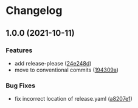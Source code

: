 # Changelog

## 1.0.0 (2021-10-11)


### Features

* add release-please ([24e248d](https://www.github.com/srl295/symmetrical-memory/commit/24e248da8a4ee5a370e00b2ea3af39af9d8eebc1))
* move to conventional commits ([194309a](https://www.github.com/srl295/symmetrical-memory/commit/194309a1848e605dff4abe2cc438160243bac81c))


### Bug Fixes

* fix incorrect location of release.yaml ([a8207e1](https://www.github.com/srl295/symmetrical-memory/commit/a8207e1e3a0eb1844f0bc9d4bfff5a91535a22d2))

